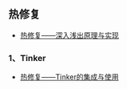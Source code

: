## 热修复
- [热修复——深入浅出原理与实现](http://www.jianshu.com/p/cb1f0702d59f)


### 1、Tinker
- [热修复——Tinker的集成与使用](https://juejin.im/post/5a27bdaf6fb9a044fa19bcfc)